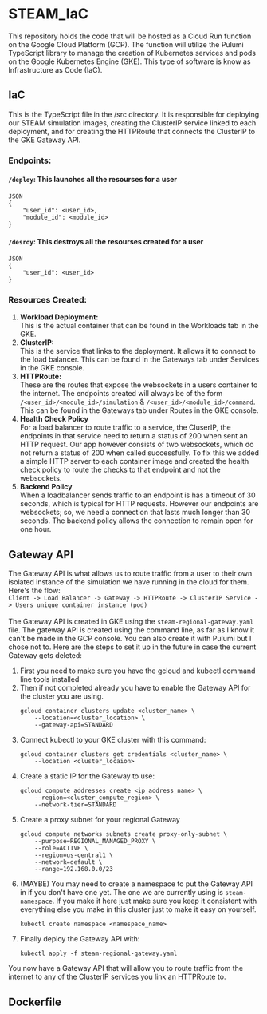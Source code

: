 # STEAM_IaC
This repository holds the code that will be hosted as a Cloud Run function on the Google Cloud Platform (GCP). The function will utilize the Pulumi TypeScript library to manage the creation of Kubernetes services and pods on the Google Kubernetes Engine (GKE). This type of software is know as Infrastructure as Code (IaC). 

## IaC
This is the TypeScript file in the /src directory. It is responsible for deploying our STEAM simulation images, creating the ClusterIP service linked to each deployment, 
and for creating the HTTPRoute that connects the ClusterIP to the GKE Gateway API. 
### Endpoints: 
#### `/deploy`: This launches all the resourses for a user
```
JSON
{
    "user_id": <user_id>,
    "module_id": <module_id>
}
```
#### `/desroy`: This destroys all the resourses created for a user 
```
JSON
{
    "user_id": <user_id>
}
```

### Resources Created: 
1) **Workload Deployment:** <br>
This is the actual container that can be found in the Workloads tab in the GKE. 
2) **ClusterIP:** <br>
This is the service that links to the deployment. It allows it to connect to the load balancer. This can be found in the Gateways tab under Services in the GKE console. 
3) **HTTPRoute:** <br>
These are the routes that expose the websockets in a users container to the internet. The endpoints created will always be of the form `/<user_id>/<module_id>/simulation` & `/<user_id>/<module_id>/command`. This can be found in the Gateways tab under Routes in the GKE console. 
4) **Health Check Policy** <br>
For a load balancer to route traffic to a service, the CluserIP, the endpoints in that service need to return a status of 200 when sent an HTTP request. Our app however consists of two websockets, which do not return a status of 200 when called successfully. To fix this we added a simple HTTP server to each container image and created the health check policy to route the checks to that endpoint and not the websockets. 
5) **Backend Policy** <br> 
When a loadbalancer sends traffic to an endpoint is has a timeout of 30 seconds, which is typical for HTTP requests. However our endpoints are websockets; so, we need a connection that lasts much longer than 30 seconds. The backend policy allows the connection to remain open for one hour. 

## Gateway API
The Gateway API is what allows us to route traffic from a user to their own isolated instance of the simulation we have running in the cloud for them. Here's the flow:<br> 
`Client -> Load Balancer -> Gateway -> HTTPRoute -> ClusterIP Service -> Users unique container instance (pod)` <br><br>
The Gateway API is created in GKE using the `steam-regional-gateway.yaml` file. The gateway API is created using the command line, as far as I know it can't be made in the GCP console. 
You can also create it with Pulumi but I chose not to. Here are the steps to set it up in the future in case the current Gateway gets deleted: 
1. First you need to make sure you have the gcloud and kubectl command line tools installed 
2. Then if not completed already you have to enable the Gateway API for the cluster you are using. 
    ```
    gcloud container clusters update <cluster_name> \
        --location=<cluster_location> \
        --gateway-api=STANDARD 
    ```
3. Connect kubectl to your GKE cluster with this command: <br>
    ```
    gcloud container clusters get credentials <cluster_name> \
        --location <cluster_locaion> 
    ```
4. Create a static IP for the Gateway to use: <br>
    ```
    gcloud compute addresses create <ip_address_name> \
        --region=<cluster_compute_region> \
        --network-tier=STANDARD
    ```
5. Create a proxy subnet for your regional Gateway <br>
    ```
    gcloud compute networks subnets create proxy-only-subnet \
        --purpose=REGIONAL_MANAGED_PROXY \
        --role=ACTIVE \
        --region=us-central1 \
        --network=default \
        --range=192.168.0.0/23
    ```
6. (MAYBE) You may need to create a namespace to put the Gateway API in if you don't have one yet. The one we are currently using is `steam-namespace`. If you make it here just make sure you keep it consistent 
with everything else you make in this cluster just to make it easy on yourself. <br>
    ```
    kubectl create namespace <namespace_name>
    ```
7. Finally deploy the Gateway API with: <br>
    ```
    kubectl apply -f steam-regional-gateway.yaml
    ```
You now have a Gateway API that will allow you to route traffic from the internet to any of the ClusterIP services you link an HTTPRoute to. 

## Dockerfile